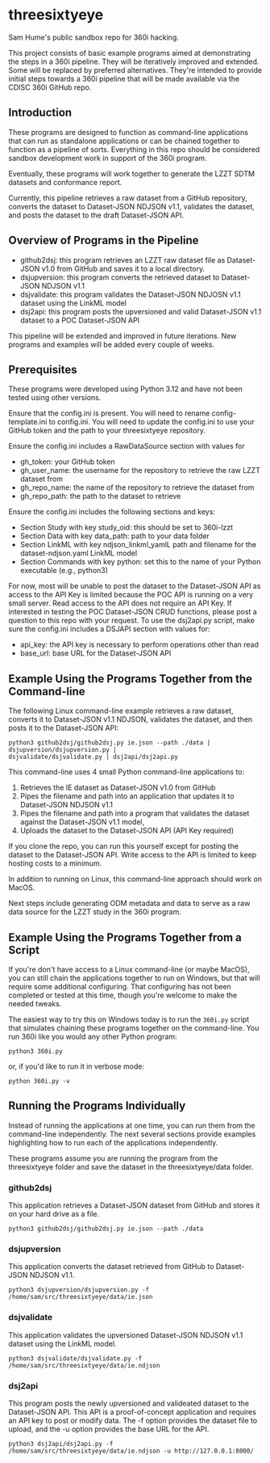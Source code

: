 # threesixtyeye

Sam Hume's public sandbox repo for 360i hacking. 

This project consists of basic example programs aimed at demonstrating the steps in a 360i pipeline. They will be 
iteratively improved and extended. Some will be replaced by preferred alternatives. They're intended to provide initial 
steps towards a 360i pipeline that will be made available via the CDISC 360i GitHub repo.

## Introduction

These programs are designed to function as command-line applications that can run as standalone applications or can 
be chained together to function as a pipeline of sorts. Everything in this repo should be considered sandbox 
development work in support of the 360i program.

Eventually, these programs will work together to generate the LZZT SDTM datasets and conformance report.

Currently, this pipeline retrieves a raw dataset from a GitHub repository, converts the dataset to Dataset-JSON NDJSON
v1.1, validates the dataset, and posts the dataset to the draft Dataset-JSON API.

## Overview of Programs in the Pipeline

- github2dsj: this program retrieves an LZZT raw dataset file as Dataset-JSON v1.0 from GitHub and saves it to a local directory.
- dsjupversion: this program converts the retrieved dataset to Dataset-JSON NDJSON v1.1
- dsjvalidate: this program validates the Dataset-JSON NDJOSN v1.1 dataset using the LinkML model
- dsj2api: this program posts the upversioned and valid Dataset-JSON v1.1 dataset to a POC Dataset-JSON API

This pipeline will be extended and improved in future iterations. New programs and examples will be added every
couple of weeks.

## Prerequisites

These programs were developed using Python 3.12 and have not been tested using other versions.

Ensure that the config.ini is present. You will need to rename config-template.ini to config.ini. You will need
to update the config.ini to use your GitHub token and the path to your threesixtyeye repository. 

Ensure the config.ini includes a RawDataSource section with values for 
* gh_token: your GitHub token
* gh_user_name: the username for the repository to retrieve the raw LZZT dataset from
* gh_repo_name: the name of the repository to retrieve the dataset from
* gh_repo_path: the path to the dataset to retrieve

Ensure the config.ini includes the following sections and keys:
* Section Study with key study_oid: this should be set to 360i-lzzt
* Section Data with key data_path: path to your data folder
* Section LinkML with key ndjson_linkml_yamlL path and filename for the dataset-ndjson.yaml LinkML model
* Section Commands with key python: set this to the name of your Python executable (e.g., python3)

For now, most will be unable to post the dataset to the Dataset-JSON API as access to the API Key is limited because 
the POC API is running on a very small server. Read access to the API does not require an API Key. If interested 
in testing the POC Dataset-JSON CRUD functions, please post a question to this repo with your request. To use the 
dsj2api.py script, make sure the config.ini includes a DSJAPI section with values for:
* api_key: the API key is necessary to perform operations other than read
* base_url: base URL for the Dataset-JSON API

## Example Using the Programs Together from the Command-line
The following Linux command-line example retrieves a raw dataset, converts it to Dataset-JSON v1.1 NDJSON, validates the
dataset, and then posts it to the Dataset-JSON API:

```
python3 github2dsj/github2dsj.py ie.json --path ./data | dsjupversion/dsjupversion.py | 
dsjvalidate/dsjvalidate.py | dsj2api/dsj2api.py
```

This command-line uses 4 small Python command-line applications to:
1. Retrieves the IE dataset as Dataset-JSON v1.0 from GitHub
2. Pipes the filename and path into an application that updates it to Dataset-JSON NDJSON v1.1
3. Pipes the filename and path into a program that validates the dataset against the Dataset-JSON v1.1 model, 
4. Uploads the dataset to the Dataset-JSON API (API Key required)

If you clone the repo, you can run this yourself except for posting the dataset to the Dataset-JSON
API. Write access to the API is limited to keep hosting costs to a minimum.

In addition to running on Linux, this command-line approach should work on MacOS.

Next steps include generating ODM metadata and data to serve as a raw data source for the LZZT study in the 360i
program.

## Example Using the Programs Together from a Script 
If you're don't have access to a Linux command-line (or maybe MacOS), you can still chain the applications 
together to run on Windows, but that will require some additional configuring. That configuring has not been completed
or tested at this time, though you're welcome to make the needed tweaks.

The easiest way to try this on Windows today is to run the `360i.py` script that simulates chaining these programs
together on the command-line. You run 360i like you would any other Python program:
```
python3 360i.py
```
or, if you'd like to run it in verbose mode:
```
python 360i.py -v
```
## Running the Programs Individually
Instead of running the applications at one time, you can run them from the command-line independently. The next several
sections provide examples highlighting how to run each of the applications independently.

These programs assume you are running the program from the threesixtyeye folder and save the dataset in the 
threesixtyeye/data folder.

### github2dsj
This application retrieves a Dataset-JSON dataset from GitHub and stores it on your hard drive as a file. 
```
python3 github2dsj/github2dsj.py ie.json --path ./data
```

### dsjupversion
This application converts the dataset retrieved from GitHub to Dataset-JSON NDJSON v1.1.
```
python3 dsjupversion/dsjupversion.py -f /home/sam/src/threesixtyeye/data/ie.json
```

### dsjvalidate
This application validates the upversioned Dataset-JSON NDJSON v1.1 dataset using the LinkML model.
```
python3 dsjvalidate/dsjvalidate.py -f /home/sam/src/threesixtyeye/data/ie.ndjson
```

### dsj2api
This program posts the newly upversioned and valideated dataset to the Dataset-JSON API. This API is a proof-of-concept
application and requires an API key to post or modify data. The -f option provides the dataset file to upload, and the
-u option provides the base URL for the API.
```
python3 dsj2api/dsj2api.py -f /home/sam/src/threesixtyeye/data/ie.ndjson -u http://127.0.0.1:8000/ 
```
